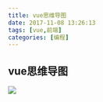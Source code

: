 ```yaml
---
title: vue思维导图
date: 2017-11-08 13:26:13
tags: [vue,前端]
categories: [编程]
---
```

## vue思维导图
![](/img/vue.jpg)